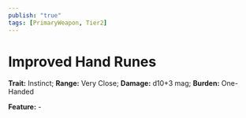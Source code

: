 ```yaml
---
publish: "true"
tags: [PrimaryWeapon, Tier2]
---
```

# Improved Hand Runes

**Trait:** Instinct; **Range:** Very Close; **Damage:** d10+3 mag; **Burden:** One-Handed

**Feature:** -

